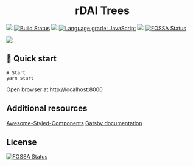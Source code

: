 <h1 align="center">
  rDAI Trees
</h1>

![](https://img.shields.io/github/package-json/v/pi0neerpat/rdai-trees)
[![Build Status](https://secure.travis-ci.org/pi0neerpat/rdai-trees.png?branch=master)](https://travis-ci.org/pi0neerpat/rdai-trees)
<a href="https://codeclimate.com/github/pi0neerpat/rdai-trees/maintainability"><img src="https://api.codeclimate.com/v1/badges/c7f9c73bd1109b7b4734/maintainability" /></a>
[![Language grade: JavaScript](https://img.shields.io/lgtm/grade/javascript/g/pi0neerpat/rdai-trees.svg?logo=lgtm&logoWidth=18)](https://lgtm.com/projects/g/pi0neerpat/rdai-trees/context:javascript)
![](https://img.shields.io/github/license/pi0neerpat/rdai-trees)
[![FOSSA Status](https://app.fossa.com/api/projects/git%2Bgithub.com%2Fpi0neerpat%2Frdai-trees.svg?type=shield)](https://app.fossa.com/projects/git%2Bgithub.com%2Fpi0neerpat%2Frdai-trees?ref=badge_shield)

![](https://img.shields.io/website?label=Site%20status&url=https%3A%2F%2Fpi0neerpat.github.io%2Frdai-trees%2F)

## 🚀 Quick start

```shell
# Start
yarn start
```

Open browser at http://localhost:8000

## Additional resources

[Awesome-Styled-Components](https://github.com/styled-components/awesome-styled-components)
[Gatsby documentation](https://www.gatsbyjs.org/docs/)


## License
[![FOSSA Status](https://app.fossa.io/api/projects/git%2Bgithub.com%2Fpi0neerpat%2Frdai-trees.svg?type=large)](https://app.fossa.io/projects/git%2Bgithub.com%2Fpi0neerpat%2Frdai-trees?ref=badge_large)

